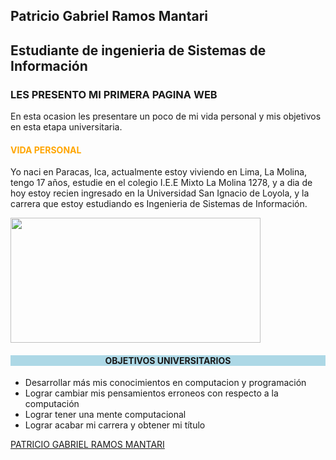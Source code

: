 <html>
	<head>
<title>PATRICIO GABRIEL RAMOS MANTARI</title>
	</head>
<body>
<section class="page-header">
      <h1 class="project-name">Patricio Gabriel Ramos Mantari</h1>
      <h2 class="project-tagline">Estudiante de ingenieria de Sistemas de Información</h2>
</section>

<h3><b>LES PRESENTO MI PRIMERA PAGINA WEB</b></h3>
<p>En esta ocasion les presentare un poco de mi vida personal y mis objetivos en esta etapa universitaria.</p>
<h4 style="color:orange;">VIDA PERSONAL</h4>
 <p> Yo naci en Paracas, Ica, actualmente estoy viviendo en Lima, La Molina, tengo 17 años, estudie en el colegio I.E.E Mixto La Molina 1278, y a dia de hoy estoy recien ingresado en la Universidad San Ignacio de Loyola, y la carrera que estoy estudiando es Ingenieria de Sistemas de Información.</p>
<image src="https://posgrado.utec.edu.pe/wp-content/uploads/2021/03/conoce-las-becas-para-la-maestria-de-especializacion-en-computer-science-de-utec-2021-i.jpg" 	width="400px" height="200px">

<h4 style="text-align:center;background-color:lightblue"> OBJETIVOS UNIVERSITARIOS </h4>
        	<ul>
  		<li>Desarrollar más mis conocimientos en computacion y programación</li>
  		<li>Lograr cambiar mis pensamientos erroneos con respecto a la computación</li>
  		<li>Lograr tener una mente computacional</li>
                <li>Lograr acabar mi carrera y obtener mi título</li>
		</ul>
               
 <a href="http://patriciogabrielramosmantari.me/"> PATRICIO GABRIEL RAMOS MANTARI</a>
